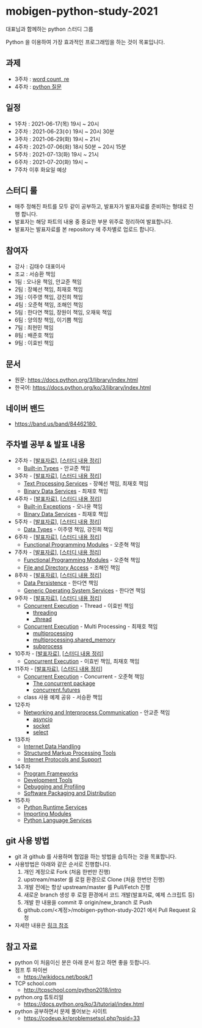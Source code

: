# mobigen-python-study-2021

대표님과 함께하는 python 스터디 그룹

Python 을 이용하여 가장 효과적인 프로그래밍을 하는 것이 목표입니다.

## 과제

- 3주차 : [word count, re](./week03/과제.md)
- 4주차 : [python 질문](./week04/과제.md)

## 일정

- 1주차 : 2021-06-17(목) 19시 ~ 20시
- 2주차 : 2021-06-23(수) 19시 ~ 20시 30분
- 3주차 : 2021-06-29(화) 19시 ~ 21시
- 4주차 : 2021-07-06(화) 18시 50분 ~ 20시 15분
- 5주차 : 2021-07-13(화) 19시 ~ 21시
- 6주차 : 2021-07-20(화) 19시 ~ 
- 7주차 이후 화요일 예상

## 스터디 룰

- 매주 정해진 파트를 모두 같이 공부하고, 발표자가 발표자료를 준비하는 형태로 진행 합니다.
- 발표자는 해당 파트의 내용 중 중요한 부분 위주로 정리하여 발표합니다.
- 발표자는 발표자료를 본 repository 에 주차별로 업로드 합니다.

## 참여자

- 강사 : 김태수 대표이사
- 조교 : 서승환 책임
- 1팀 : 오나윤 책임, 안교준 책임
- 2팀 : 장혜선 책임, 최재호 책임
- 3팀 : 이주영 책임, 강진희 책임
- 4팀 : 오준혁 책임, 조해인 책임
- 5팀 : 한다연 책임, 장원이 책임, 오재욱 책임
- 6팀 : 양의창 책임, 이기쁨 책임
- 7팀 : 최현민 책임
- 8팀 : 배준호 책임
- 9팀 : 이효빈 책임

## 문서

- 원문: https://docs.python.org/3/library/index.html
- 한국어: https://docs.python.org/ko/3/library/index.html

## 네이버 밴드

- https://band.us/band/84462180 

## 주차별 공부 & 발표 내용

- 2주차 - [[발표자료](week02/presentation/README.md)], [[스터디 내용 정리](week02/스터디_내용.md)]
  - [Built-in Types](https://docs.python.org/3/library/stdtypes.html) - 안교준 책임
- 3주차 - [[발표자료](week03/presentation/README.md)], [[스터디 내용 정리](week03/스터디_내용.md)]
  - [Text Processing Services](https://docs.python.org/3/library/text.html) - 장혜선 책임, 최재호 책임
  - [Binary Data Services](https://docs.python.org/3/library/binary.html) - 최재호 책임
- 4주차 - [[발표자료](week04/presentation/README.md)], [[스터디 내용 정리](week04/스터디_내용.md)]
  - [Built-in Exceptions](https://docs.python.org/3/library/exceptions.html) - 오나윤 책임
  - [Binary Data Services](https://docs.python.org/3/library/binary.html) - 최재호 책임
- 5주차 - [[발표자료](week05/presentation)], [[스터디 내용 정리](week05/스터디_내용.md)]
  - [Data Types](https://docs.python.org/3/library/datatypes.html) - 이주영 책임, 강진희 책임
- 6주차 - [[발표자료](week06/presentation/README.md)], [[스터디 내용 정리](week06/스터디_내용.md)]
  - [Functional Programming Modules](https://docs.python.org/3/library/functional.html) - 오준혁 책임
- 7주차 - [[발표자료](week07/presentation/README.md)], [[스터디 내용 정리](week07/스터디_내용.md)]
  - [Functional Programming Modules](https://docs.python.org/3/library/functional.html) - 오준혁 책임
  - [File and Directory Access](https://docs.python.org/3/library/filesys.html) - 조해인 책임
- 8주차 - [[발표자료](week08/presentation/README.md)], [[스터디 내용 정리](week08/스터디_내용.md)]
  - [Data Persistence](https://docs.python.org/3/library/persistence.html) - 한다연 책임
  - [Generic Operating System Services](https://docs.python.org/3/library/allos.html) - 한다연 책임
- 9주차 - [[발표자료](week09/presentation/README.md)], [[스터디 내용 정리](week09/스터디_내용.md)]
  - [Concurrent Execution](https://docs.python.org/3/library/concurrency.html) - Thread - 이효빈 책임
    - [threading](https://docs.python.org/3/library/threading.html)
    - [_thread](https://docs.python.org/3/library/_thread.html)
  - [Concurrent Execution](https://docs.python.org/3/library/concurrency.html) - Multi Processing - 최재호 책임
    - [multiprocessing](https://docs.python.org/3/library/multiprocessing.html)
    - [multiprocessing.shared_memory](https://docs.python.org/3/library/multiprocessing.shared_memory.html)
    - [subprocess](https://docs.python.org/3/library/subprocess.html)
- 10주차 - [[발표자료](week10/presentation/README.md)], [[스터디 내용 정리](week10/스터디_내용.md)]
  - [Concurrent Execution](https://docs.python.org/3/library/concurrency.html) - 이효빈 책임, 최재호 책임
- 11주차 - [[발표자료](week11/presentation/README.md)], [[스터디 내용 정리](week11/스터디_내용.md)]
  - [Concurrent Execution](https://docs.python.org/3/library/concurrency.html) - Concurrent - 오준혁 책임
    - [The concurrent package](https://docs.python.org/3/library/concurrent.html)
    - [concurrent.futures](https://docs.python.org/3/library/concurrent.futures.html)
  - class 사용 예제 공유 - 서승환 책임
- 12주차
  - [Networking and Interprocess Communication](https://docs.python.org/3/library/ipc.html) - 안교준 책임
    - [asyncio](https://docs.python.org/3/library/asyncio.html)
    - [socket](https://docs.python.org/3/library/socket.html)
    - [select](https://docs.python.org/3/library/select.html)
- 13주차
  - [Internet Data Handling](https://docs.python.org/3/library/netdata.html)
  - [Structured Markup Processing Tools](https://docs.python.org/3/library/markup.html)
  - [Internet Protocols and Support](https://docs.python.org/3/library/internet.html)
- 14주차
  - [Program Frameworks](https://docs.python.org/3/library/frameworks.html)
  - [Development Tools](https://docs.python.org/3/library/development.html)
  - [Debugging and Profiling](https://docs.python.org/3/library/debug.html)
  - [Software Packaging and Distribution](https://docs.python.org/3/library/distribution.html)
- 15주차
  - [Python Runtime Services](https://docs.python.org/3/library/python.html)
  - [Importing Modules](https://docs.python.org/3/library/modules.html)
  - [Python Language Services](https://docs.python.org/3/library/language.html)

## git 사용 방법

- git 과 github 를 사용하며 협업을 하는 방법을 습득하는 것을 목표합니다.
- 사용방법은 아래와 같은 순서로 진행합니다.
  1. 개인 계정으로 Fork (처음 한번만 진행)
  2. upstream/master 를 로컬 환경으로 Clone (처음 한번만 진행)
  3. 개발 전에는 항상 upstream/master 를 Pull/Fetch 진행
  4. 새로운 branch 생성 후 로컬 환경에서 코드 개발(발표자료, 예제 스크립트 등)
  5. 개발 한 내용을 commit 후 origin/new_branch 로 Push
  6. github.com/<계정>/mobigen-python-study-2021 에서 Pull Request 요청
- 자세한 내용은 [링크 참조](./documents/git-flow.md)

## 참고 자료

- python 이 처음이신 분은 아래 문서 참고 하면 좋을 듯합니다.
- 점프 투 파이썬
  - https://wikidocs.net/book/1
- TCP school.com
  - http://tcpschool.com/python2018/intro
- python.org 튜토리얼
  - https://docs.python.org/ko/3/tutorial/index.html
- python 공부하면서 문제 풀어보는 사이트
  - https://codeup.kr/problemsetsol.php?psid=33
